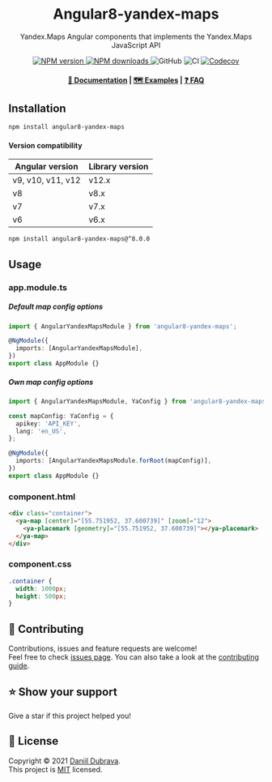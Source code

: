 <h1 align="center">Angular8-yandex-maps</h1>
<p align="center">Yandex.Maps Angular components that implements the Yandex.Maps JavaScript API</p>

<p align="center">
  <a href="https://www.npmjs.com/package/angular8-yandex-maps">
    <img src="https://img.shields.io/npm/v/angular8-yandex-maps" alt="NPM version">
  </a>

  <a href="https://www.npmjs.com/package/angular8-yandex-maps">
    <img src="https://img.shields.io/npm/dm/angular8-yandex-maps?color=blue" alt="NPM downloads">
  </a>

  <img alt="GitHub" src="https://img.shields.io/github/license/ddubrava/angular8-yandex-maps">

  <img src="https://img.shields.io/github/workflow/status/ddubrava/angular8-yandex-maps/CI/master" alt="CI">

  <a href="https://codecov.io/gh/ddubrava/angular8-yandex-maps">
    <img src="https://codecov.io/gh/ddubrava/angular8-yandex-maps/branch/master/graph/badge.svg?token=ZU50NBBBH6" alt="Codecov">
  </a>
</p>

<h4 align="center">
  <a href="https://ddubrava.github.io/angular8-yandex-maps/modules/AngularYandexMapsModule.html">📄 Documentation</a> |
  <a href="https://ddubrava.github.io/angular8-yandex-maps/additional-documentation/examples.html">🗺️ Examples</a> |
  <a href="https://ddubrava.github.io/angular8-yandex-maps/additional-documentation/faq.html">❓ FAQ</a>
</h4>

## Installation

```bash
npm install angular8-yandex-maps
```

#### Version compatibility

| Angular version   | Library version |
| ----------------- | --------------- |
| v9, v10, v11, v12 | v12.x           |
| v8                | v8.x            |
| v7                | v7.x            |
| v6                | v6.x            |

```bash
npm install angular8-yandex-maps@^8.0.0
```

## Usage

### app.module.ts

##### Default map config options

```typescript
import { AngularYandexMapsModule } from 'angular8-yandex-maps';

@NgModule({
  imports: [AngularYandexMapsModule],
})
export class AppModule {}
```

##### Own map config options

```typescript
import { AngularYandexMapsModule, YaConfig } from 'angular8-yandex-maps';

const mapConfig: YaConfig = {
  apikey: 'API_KEY',
  lang: 'en_US',
};

@NgModule({
  imports: [AngularYandexMapsModule.forRoot(mapConfig)],
})
export class AppModule {}
```

### component.html

```html
<div class="container">
  <ya-map [center]="[55.751952, 37.600739]" [zoom]="12">
    <ya-placemark [geometry]="[55.751952, 37.600739]"></ya-placemark>
  </ya-map>
</div>
```

### component.css

```css
.container {
  width: 1000px;
  height: 500px;
}
```

## 🤝 Contributing

Contributions, issues and feature requests are welcome!<br />Feel free to
check [issues page](https://github.com/ddubrava/angular8-yandex-maps/issues). You can also take a look at
the [contributing guide](https://github.com/ddubrava/angular8-yandex-maps/blob/master/CONTRIBUTING.md).

## ⭐ Show your support

Give a star if this project helped you!

## 📝 License

Copyright © 2021 [Daniil Dubrava](https://github.com/ddubrava).<br />
This project is [MIT](https://github.com/ddubrava/angular8-yandex-maps/blob/master/LICENSE) licensed.
